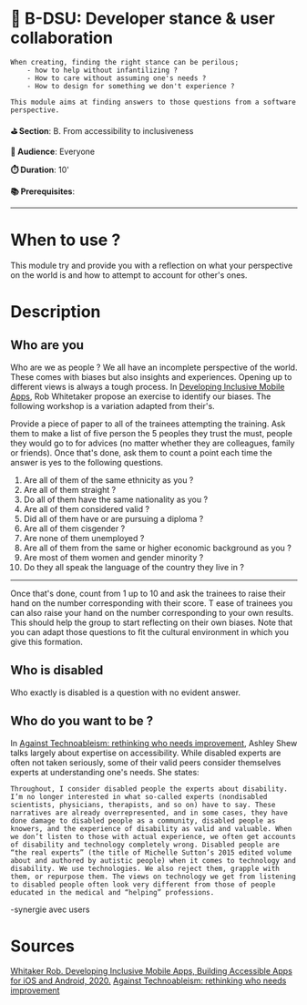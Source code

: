 # 🤺 B-DSU: Developer stance & user collaboration

    When creating, finding the right stance can be perilous;
        - how to help without infantilizing ?
        - How to care without assuming one's needs ?
        - How to design for something we don't experience ?

    This module aims at finding answers to those questions from a software
    perspective.

**⛳️ Section**: B. From accessibility to inclusiveness

**👥 Audience**: Everyone

**⏱️ ️Duration**: 10'

**📚 Prerequisites**:

---

# When to use ?

This module try and provide you with a reflection on what your perspective on the world is and how to attempt to account for other's ones.

# Description

## Who are you

Who are we as people ? We all have an incomplete perspective of the world. These comes with biases but also insights and experiences. Opening up to different views is always a tough process. In [Developing Inclusive Mobile Apps](https://link.springer.com/book/10.1007/978-1-4842-5814-9), Rob Whitetaker propose an exercise to identify our biases. The following workshop is a variation adapted from their's.

Provide a piece of paper to all of the trainees attempting the training. Ask them to make a list of five person the 5 peoples they trust the must, people they would go to for advices (no matter whether they are colleagues, family or friends). Once that's done, ask them to count a point each time the answer is yes to the following questions.

1. Are all of them of the same ethnicity as you ?
2. Are all of them straight ?
3. Do all of them have the same nationality as you ?
4. Are all of them considered valid ?
5. Did all of them have or are pursuing a diploma ?
6. Are all of them cisgender ?
7. Are none of them unemployed ?
8. Are all of them from the same or higher economic background as you ?
9. Are most of them women and gender minority ?
10. Do they all speak the language of the country they live in ?

---

Once that's done, count from 1 up to 10 and ask the trainees to raise their hand on the number corresponding with their score. T ease of trainees you can also raise your hand on the number corresponding to your own results. This should help the group to start reflecting on their own biases. Note that you can adapt those questions to fit the cultural environment in which you give this formation.

## Who is disabled

Who exactly is disabled is a question with no evident answer.
## Who do you want to be ?



In [Against Technoableism: rethinking who needs improvement](https://wwnorton.com/books/9781324036661), Ashley Shew talks largely about expertise on accessibility. While disabled experts are often not taken seriously, some of their valid peers consider themselves experts at understanding one's needs. She states:

    Throughout, I consider disabled people the experts about disability. I’m no longer interested in what so-called experts (nondisabled scientists, physicians, therapists, and so on) have to say. These narratives are already overrepresented, and in some cases, they have done damage to disabled people as a community, disabled people as knowers, and the experience of disability as valid and valuable. When we don’t listen to those with actual experience, we often get accounts of disability and technology completely wrong. Disabled people are “the real experts” (the title of Michelle Sutton’s 2015 edited volume about and authored by autistic people) when it comes to technology and disability. We use technologies. We also reject them, grapple with them, or repurpose them. The views on technology we get from listening to disabled people often look very different from those of people educated in the medical and “helping” professions.



-synergie avec users

# Sources
[Whitaker Rob. Developing Inclusive Mobile Apps, Building Accessible Apps for iOS and Android, 2020.](https://link.springer.com/book/10.1007/978-1-4842-5814-9)
[Against Technoableism: rethinking who needs improvement](https://wwnorton.com/books/9781324036661)